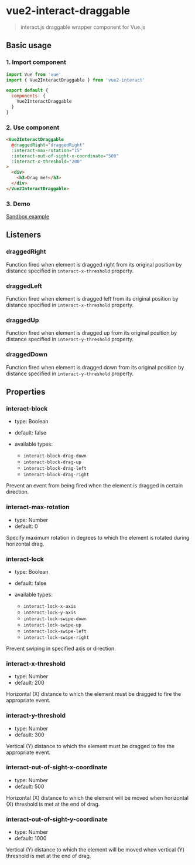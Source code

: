 # vue2-interact-draggable

> interact.js draggable wrapper component for Vue.js

## Basic usage

### 1. Import component
```js
import Vue from 'vue'
import { Vue2InteractDraggable } from 'vue2-interact'

export default {
  components: {
    Vue2InteractDraggable
  }
}
```

### 2. Use component
```html
<Vue2InteractDraggable
  @draggedRight="draggedRight"
  :interact-max-rotation="15"
  :interact-out-of-sight-x-coordinate="500"
  :interact-x-threshold="200"
>
  <div>
    <h3>Drag me!</h3>
  </div>
</Vue2InteractDraggable>
```

### 3. Demo


<DemoInteractDraggable />

[Sandbox example](https://codesandbox.io/s/241qzvq41y)

## Listeners

### draggedRight

Function fired when element is dragged right from its original position by distance specified in `interact-x-threshold` property.

### draggedLeft

Function fired when element is dragged left from its original position by distance specified in `interact-x-threshold` property.

### draggedUp

Function fired when element is dragged up from its original position by distance specified in `interact-y-threshold` property.

### draggedDown

Function fired when element is dragged down from its original position by distance specified in `interact-y-threshold` property.

## Properties

### interact-block

- type: Boolean
- default: false

- available types:
  - `interact-block-drag-down`
  - `interact-block-drag-up`
  - `interact-block-drag-left`
  - `interact-block-drag-right`

Prevent an event from being fired when the element is dragged in certain direction.

### interact-max-rotation

- type: Number
- default: 0

Specify maximum rotation in degrees to which the element is rotated during horizontal drag.

### interact-lock

- type: Boolean
- default: false

- available types:
  - `interact-lock-x-axis`
  - `interact-lock-y-axis`
  - `interact-lock-swipe-down`
  - `interact-lock-swipe-up`
  - `interact-lock-swipe-left`
  - `interact-lock-swipe-right`

Prevent swiping in specified axis or direction.

### interact-x-threshold

- type: Number
- default: 200

Horizontal (X) distance to which the element must be dragged to fire the appropriate event.

### interact-y-threshold

- type: Number
- default: 300

Vertical (Y) distance to which the element must be dragged to fire the appropriate event.

### interact-out-of-sight-x-coordinate

- type: Number
- default: 500

Horizontal (X) distance to which the element will be moved when horizontal (X) threshold is met at the end of drag.

### interact-out-of-sight-y-coordinate

- type: Number
- default: 1000

Vertical (Y) distance to which the element will be moved when vertical (Y) threshold is met at the end of drag.
